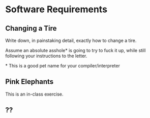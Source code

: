 # Software Requirements

## Changing a Tire

Write down, in painstaking detail, exactly how to change a tire.

Assume an absolute asshole\* is going to try to fuck it up, while still following your instructions to the letter.

\* This is a good pet name for your compiler/interpreter


## Pink Elephants

This is an in-class exercise.

## ??
